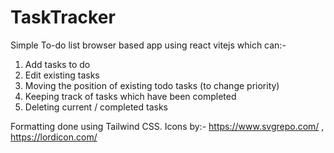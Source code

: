 # TaskTracker
Simple To-do list browser based app using react vitejs which can:-

1. Add tasks to do
2. Edit existing tasks
3. Moving the position of existing todo tasks (to change priority)
4. Keeping track of tasks which have been completed
5. Deleting current / completed tasks

Formatting done using Tailwind CSS. Icons by:- https://www.svgrepo.com/ , https://lordicon.com/
